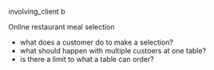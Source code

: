 involving_client b

Online restaurant meal selection

* what does a customer do to make a selection?
* what should happen with multiple custoers at one table?
* is there a limit to what a table can order?
